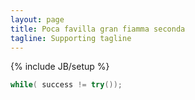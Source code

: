 ```yaml
---
layout: page
title: Poca favilla gran fiamma seconda
tagline: Supporting tagline
---
```

{% include JB/setup %}
```C++
while( success != try());
```
